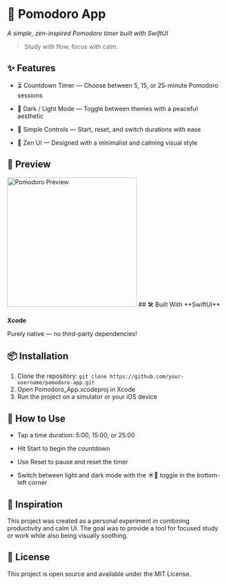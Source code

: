 # 🍅 Pomodoro App
*A simple, zen-inspired Pomodoro timer built with SwiftUI*


> Study with flow, focus with calm.

## ✨ Features
- ⏳ Countdown Timer — Choose between 5, 15, or 25-minute Pomodoro sessions

- 🌙 Dark / Light Mode — Toggle between themes with a peaceful aesthetic

- 🎯 Simple Controls — Start, reset, and switch durations with ease

- 🍃 Zen UI — Designed with a minimalist and calming visual style

## 🧘 Preview
<img src="https://github.com/ciddy0/Pomodoro-Timer/assets/96404041/70a481b8-eefb-4a00-a080-bde7e9832299" width="300" alt="Pomodoro Preview" />
## 🛠️ Built With
**SwiftUI**

**Xcode**

Purely native — no third-party dependencies!

## 📦 Installation
1. Clone the repository:
   ```git clone https://github.com/your-username/pomodoro-app.git```
3. Open Pomodoro_App.xcodeproj in Xcode
4. Run the project on a simulator or your iOS device


## 🚀 How to Use
- Tap a time duration: 5:00, 15:00, or 25:00

- Hit Start to begin the countdown

- Use Reset to pause and reset the timer

- Switch between light and dark mode with the ☀️🌙 toggle in the bottom-left corner

## 🧠 Inspiration
This project was created as a personal experiment in combining productivity and calm UI. The goal was to provide a tool for focused study or work while also being visually soothing.

## 📄 License
This project is open source and available under the MIT License.

